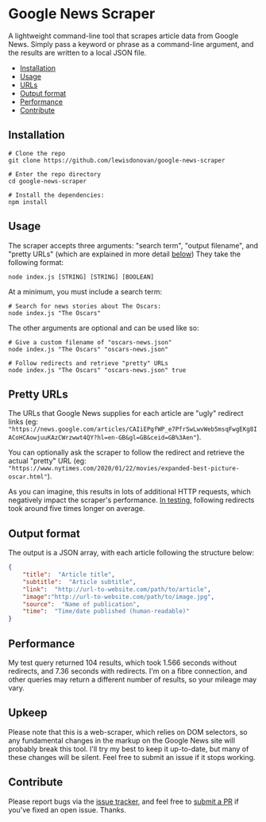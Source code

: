 
# Google News Scraper
A lightweight command-line tool that scrapes article data from Google News. Simply pass a keyword or phrase as a command-line argument, and the results are written to a local JSON file.

* [Installation](#installation)
* [Usage](#usage)
* [URLs](#pretty-urls)
* [Output format](#output-format)
* [Performance](#performance)
* [Contribute](#contribute)

## Installation
```console
# Clone the repo
git clone https://github.com/lewisdonovan/google-news-scraper

# Enter the repo directory
cd google-news-scraper

# Install the dependencies:
npm install
```

## Usage
The scraper accepts three arguments: "search term", "output filename", and "pretty URLs" (which are explained in more detail [below](#pretty-urls))
They take the following format:

```console
node index.js [STRING] [STRING] [BOOLEAN]
```
At a minimum, you must include a search term:
```console
# Search for news stories about The Oscars:
node index.js "The Oscars"
```

The other arguments are optional and can be used like so:
```console
# Give a custom filename of "oscars-news.json"
node index.js "The Oscars" "oscars-news.json"

# Follow redirects and retrieve "pretty" URLs
node index.js "The Oscars" "oscars-news.json" true
```

## Pretty URLs
The URLs that Google News supplies for each article are "ugly" redirect links (eg: `"https://news.google.com/articles/CAIiEPgfWP_e7PfrSwLwvWeb5msqFwgEKg8IACoHCAowjuuKAzCWrzwwt4QY?hl=en-GB&gl=GB&ceid=GB%3Aen"`).

You can optionally ask the scraper to follow the redirect and retrieve the actual "pretty" URL (eg: `"https://www.nytimes.com/2020/01/22/movies/expanded-best-picture-oscar.html"`).

As you can imagine, this results in lots of additional HTTP requests, which negatively impact the scraper's performance. [In testing](https://github.com/lewisdonovan/google-news-scraper#performance), following redirects took around five times longer on average.

## Output format
The output is a JSON array, with each article following the structure below:

```json
{
    "title":  "Article title",
    "subtitle":  "Article subtitle",
    "link":  "http://url-to-website.com/path/to/article",
    "image":"http://url-to-website.com/path/to/image.jpg",
    "source":  "Name of publication",
    "time":  "Time/date published (human-readable)"
}
```

## Performance
My test query returned 104 results, which took 1.566 seconds without redirects, and 7.36 seconds with redirects. I'm on a fibre connection, and other queries may return a different number of results, so your mileage may vary. 

## Upkeep
Please note that this is a web-scraper, which relies on DOM selectors, so any fundamental changes in the markup on the Google News site will probably break this tool. I'll try my best to keep it up-to-date, but many of these changes will be silent. Feel free to submit an issue if it stops working.

## Contribute
Please report bugs via the [issue tracker](https://github.com/lewisdonovan/google-news-scraper/issues), and feel free to [submit a PR](https://github.com/lewisdonovan/google-news-scraper/pulls) if you've fixed an open issue. Thanks.
